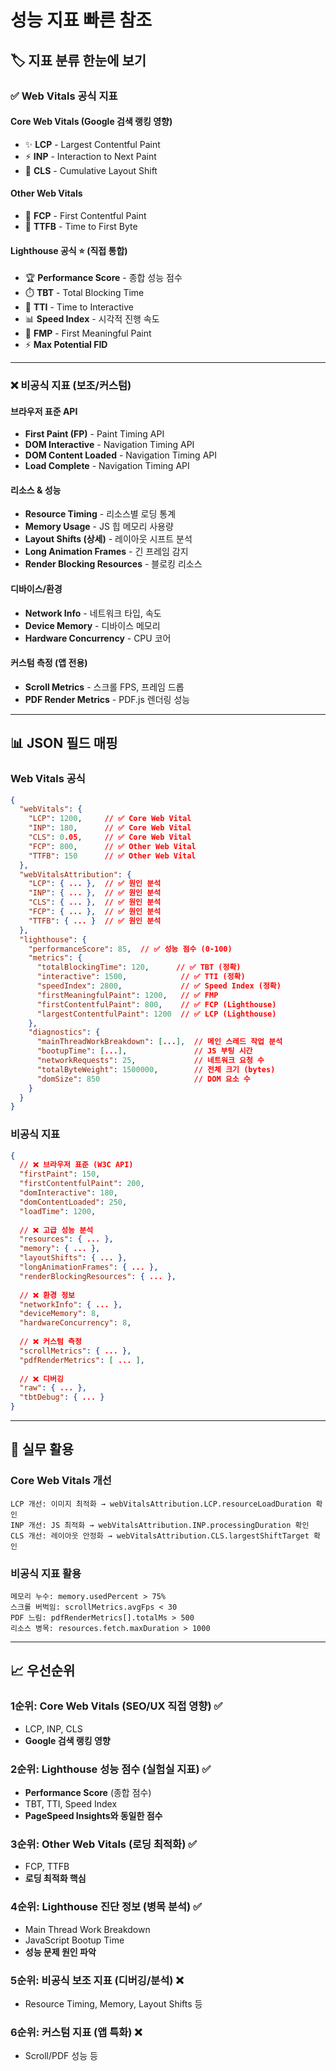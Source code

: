 # 성능 지표 빠른 참조

## 🏷️ 지표 분류 한눈에 보기

### ✅ Web Vitals 공식 지표

#### Core Web Vitals (Google 검색 랭킹 영향)
- ✨ **LCP** - Largest Contentful Paint
- ⚡ **INP** - Interaction to Next Paint  
- 📐 **CLS** - Cumulative Layout Shift

#### Other Web Vitals
- 🎨 **FCP** - First Contentful Paint
- 🚀 **TTFB** - Time to First Byte

#### Lighthouse 공식 ⭐ (직접 통합)
- 🏆 **Performance Score** - 종합 성능 점수
- ⏱️ **TBT** - Total Blocking Time
- 🎯 **TTI** - Time to Interactive
- 📊 **Speed Index** - 시각적 진행 속도
- 🎨 **FMP** - First Meaningful Paint
- ⚡ **Max Potential FID**

---

### ❌ 비공식 지표 (보조/커스텀)

#### 브라우저 표준 API
- **First Paint (FP)** - Paint Timing API
- **DOM Interactive** - Navigation Timing API
- **DOM Content Loaded** - Navigation Timing API
- **Load Complete** - Navigation Timing API

#### 리소스 & 성능
- **Resource Timing** - 리소스별 로딩 통계
- **Memory Usage** - JS 힙 메모리 사용량
- **Layout Shifts (상세)** - 레이아웃 시프트 분석
- **Long Animation Frames** - 긴 프레임 감지
- **Render Blocking Resources** - 블로킹 리소스

#### 디바이스/환경
- **Network Info** - 네트워크 타입, 속도
- **Device Memory** - 디바이스 메모리
- **Hardware Concurrency** - CPU 코어

#### 커스텀 측정 (앱 전용)
- **Scroll Metrics** - 스크롤 FPS, 프레임 드롭
- **PDF Render Metrics** - PDF.js 렌더링 성능

---

## 📊 JSON 필드 매핑

### Web Vitals 공식
```json
{
  "webVitals": {
    "LCP": 1200,     // ✅ Core Web Vital
    "INP": 180,      // ✅ Core Web Vital
    "CLS": 0.05,     // ✅ Core Web Vital
    "FCP": 800,      // ✅ Other Web Vital
    "TTFB": 150      // ✅ Other Web Vital
  },
  "webVitalsAttribution": {
    "LCP": { ... },  // ✅ 원인 분석
    "INP": { ... },  // ✅ 원인 분석
    "CLS": { ... },  // ✅ 원인 분석
    "FCP": { ... },  // ✅ 원인 분석
    "TTFB": { ... }  // ✅ 원인 분석
  },
  "lighthouse": {
    "performanceScore": 85,  // ✅ 성능 점수 (0-100)
    "metrics": {
      "totalBlockingTime": 120,      // ✅ TBT (정확)
      "interactive": 1500,            // ✅ TTI (정확)
      "speedIndex": 2800,             // ✅ Speed Index (정확)
      "firstMeaningfulPaint": 1200,   // ✅ FMP
      "firstContentfulPaint": 800,    // ✅ FCP (Lighthouse)
      "largestContentfulPaint": 1200  // ✅ LCP (Lighthouse)
    },
    "diagnostics": {
      "mainThreadWorkBreakdown": [...],  // 메인 스레드 작업 분석
      "bootupTime": [...],               // JS 부팅 시간
      "networkRequests": 25,             // 네트워크 요청 수
      "totalByteWeight": 1500000,        // 전체 크기 (bytes)
      "domSize": 850                     // DOM 요소 수
    }
  }
}
```

### 비공식 지표
```json
{
  // ❌ 브라우저 표준 (W3C API)
  "firstPaint": 150,
  "firstContentfulPaint": 200,
  "domInteractive": 180,
  "domContentLoaded": 250,
  "loadTime": 1200,
  
  // ❌ 고급 성능 분석
  "resources": { ... },
  "memory": { ... },
  "layoutShifts": { ... },
  "longAnimationFrames": { ... },
  "renderBlockingResources": { ... },
  
  // ❌ 환경 정보
  "networkInfo": { ... },
  "deviceMemory": 8,
  "hardwareConcurrency": 8,
  
  // ❌ 커스텀 측정
  "scrollMetrics": { ... },
  "pdfRenderMetrics": [ ... ],
  
  // ❌ 디버깅
  "raw": { ... },
  "tbtDebug": { ... }
}
```

---

## 🎯 실무 활용

### Core Web Vitals 개선
```
LCP 개선: 이미지 최적화 → webVitalsAttribution.LCP.resourceLoadDuration 확인
INP 개선: JS 최적화 → webVitalsAttribution.INP.processingDuration 확인
CLS 개선: 레이아웃 안정화 → webVitalsAttribution.CLS.largestShiftTarget 확인
```

### 비공식 지표 활용
```
메모리 누수: memory.usedPercent > 75%
스크롤 버벅임: scrollMetrics.avgFps < 30
PDF 느림: pdfRenderMetrics[].totalMs > 500
리소스 병목: resources.fetch.maxDuration > 1000
```

---

## 📈 우선순위

### 1순위: Core Web Vitals (SEO/UX 직접 영향) ✅
- LCP, INP, CLS
- **Google 검색 랭킹 영향**

### 2순위: Lighthouse 성능 점수 (실험실 지표) ✅
- **Performance Score** (종합 점수)
- TBT, TTI, Speed Index
- **PageSpeed Insights와 동일한 점수**

### 3순위: Other Web Vitals (로딩 최적화) ✅
- FCP, TTFB
- **로딩 최적화 핵심**

### 4순위: Lighthouse 진단 정보 (병목 분석) ✅
- Main Thread Work Breakdown
- JavaScript Bootup Time
- **성능 문제 원인 파악**

### 5순위: 비공식 보조 지표 (디버깅/분석) ❌
- Resource Timing, Memory, Layout Shifts 등

### 6순위: 커스텀 지표 (앱 특화) ❌
- Scroll/PDF 성능 등

